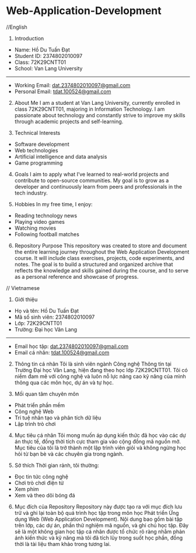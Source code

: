 # Web-Application-Development
//English
1. Introduction
- Name: Hồ Du Tuấn Đạt
- Student ID: 2374802010097
- Class: 72K29CNTT01
- School: Van Lang University
__________________________________________
- Working Email: dat.2374802010097@gmail.com
- Personal Email: tdat.100524@gmail.com

2. About Me
I am a student at Van Lang University, currently enrolled in class 72K29CNTT01, majoring in Information Technology. I am passionate about technology and constantly strive to improve my skills through academic projects and self-learning.

3. Technical Interests
- Software development
- Web technologies
- Artificial intelligence and data analysis
- Game programming

4. Goals
I aim to apply what I’ve learned to real-world projects and contribute to open-source communities. My goal is to grow as a developer and continuously learn from peers and professionals in the tech industry.

5. Hobbies
In my free time, I enjoy:
- Reading technology news
- Playing video games
- Watching movies
- Following football matches

6. Repository Purpose
This repository was created to store and document the entire learning journey throughout the Web Application Development course. It will include class exercises, projects, code experiments, and notes. The goal is to build a structured and organized archive that reflects the knowledge and skills gained during the course, and to serve as a personal reference and showcase of progress.

// Vietnamese
1. Giới thiệu
- Họ và tên: Hồ Du Tuấn Đạt
- Mã số sinh viên: 2374802010097
- Lớp: 72K29CNTT01
- Trường: Đại học Văn Lang
__________________________________________
- Email học tập: dat.2374802010097@gmail.com
- Email cá nhân: tdat.100524@gmail.com

2. Thông tin cá nhân
Tôi là sinh viên ngành Công nghệ Thông tin tại Trường Đại học Văn Lang, hiện đang theo học lớp 72K29CNTT01. Tôi có niềm đam mê với công nghệ và luôn nỗ lực nâng cao kỹ năng của mình thông qua các môn học, dự án và tự học.

3. Mối quan tâm chuyên môn
- Phát triển phần mềm
- Công nghệ Web
- Trí tuệ nhân tạo và phân tích dữ liệu
- Lập trình trò chơi

4. Mục tiêu cá nhân
Tôi mong muốn áp dụng kiến thức đã học vào các dự án thực tế, đồng thời tích cực tham gia vào cộng đồng mã nguồn mở. Mục tiêu của tôi là trở thành một lập trình viên giỏi và không ngừng học hỏi từ bạn bè và các chuyên gia trong ngành.

5. Sở thích
Thời gian rảnh, tôi thường:
- Đọc tin tức công nghệ
- Chơi trò chơi điện tử
- Xem phim
- Xem và theo dõi bóng đá

6. Mục đích của Repository
Repository này được tạo ra với mục đích lưu trữ và ghi lại toàn bộ quá trình học tập trong môn học Phát triển Ứng dụng Web (Web Application Development). Nội dung bao gồm bài tập trên lớp, các dự án, phần thử nghiệm mã nguồn, và ghi chú học tập. Đây sẽ là một không gian học tập cá nhân được tổ chức rõ ràng nhằm phản ánh kiến thức và kỹ năng mà tôi đã tích lũy trong suốt học phần, đồng thời là tài liệu tham khảo trong tương lai.
